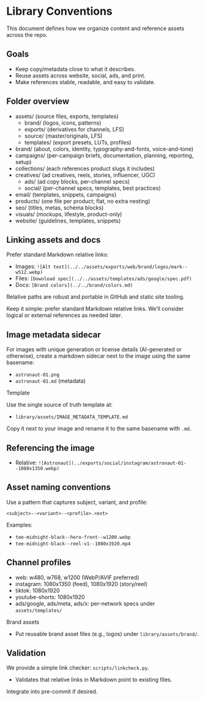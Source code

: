 # Library Conventions

This document defines how we organize content and reference assets across the repo.

## Goals

- Keep copy/metadata close to what it describes.
- Reuse assets across website, social, ads, and print.
- Make references stable, readable, and easy to validate.

## Folder overview

- assets/ (source files, exports, templates)
  - brand/ (logos, icons, patterns)
  - exports/ (derivatives for channels, LFS)
  - source/ (master/originals, LFS)
  - templates/ (export presets, LUTs, profiles)
- brand/ (about, colors, identity, typography-and-fonts, voice-and-tone)
- campaigns/ (per-campaign briefs, documentation, planning, reporting, setup)
- collections/ (each references product slugs it includes)
- creatives/ (ad creatives, reels, stories, influencer, UGC)
  - ads/ (ad copy blocks, per-channel specs)
  - social/ (per-channel specs, templates, best practices)
- email/ (templates, snippets, campaigns)
- products/ (one file per product; flat, no extra nesting)
- seo/ (titles, metas, schema blocks)
- visuals/ (mockups, lifestyle, product-only)
- website/ (guidelines, templates, snippets)

## Linking assets and docs

Prefer standard Markdown relative links:

- Images: `![Alt text](../../assets/exports/web/brand/logos/mark--w512.webp)`
- Files: `[Download spec](../../assets/templates/ads/google/spec.pdf)`
- Docs: `[Brand colors](../../brand/colors.md)`

Relative paths are robust and portable in GitHub and static site tooling.

Keep it simple: prefer standard Markdown relative links. We’ll consider logical or external references as needed later.

## Image metadata sidecar

For images with unique generation or license details (AI-generated or otherwise), create a markdown sidecar next to the image using the same basename:

- `astronaut-01.png`
- `astronaut-01.md` (metadata)

Template

Use the single source of truth template at:

- `library/assets/IMAGE_METADATA_TEMPLATE.md`

Copy it next to your image and rename it to the same basename with `.md`.

## Referencing the image

- Relative: `![Astronaut](../exports/social/instagram/astronaut-01--1080x1350.webp)`

## Asset naming conventions

Use a pattern that captures subject, variant, and profile:

```text
<subject>--<variant>--<profile>.<ext>
```

Examples:

- `tee-midnight-black--hero-front--w1200.webp`
- `tee-midnight-black--reel-v1--1080x1920.mp4`

## Channel profiles

- web: w480, w768, w1200 (WebP/AVIF preferred)
- instagram: 1080x1350 (feed), 1080x1920 (story/reel)
- tiktok: 1080x1920
- youtube-shorts: 1080x1920
- ads/google, ads/meta, ads/x: per-network specs under `assets/templates/`

Brand assets

- Put reusable brand asset files (e.g., logos) under `library/assets/brand/`.

## Validation

We provide a simple link checker: `scripts/linkcheck.py`.

- Validates that relative links in Markdown point to existing files.

Integrate into pre-commit if desired.
